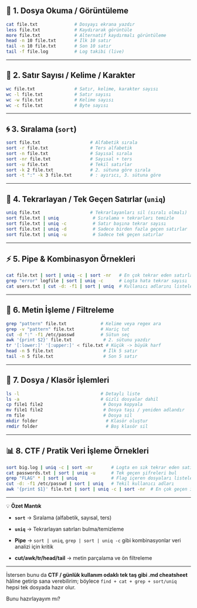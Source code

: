 ## 📂 1. Dosya Okuma / Görüntüleme

```bash
cat file.txt              # Dosyayı ekrana yazdır
less file.txt             # Kaydırarak görüntüle
more file.txt             # Alternatif kaydırmalı görüntüleme
head -n 10 file.txt       # İlk 10 satır
tail -n 10 file.txt       # Son 10 satır
tail -f file.log          # Log takibi (live)
```

---

## 🔢 2. Satır Sayısı / Kelime / Karakter

```bash
wc file.txt               # Satır, kelime, karakter sayısı
wc -l file.txt            # Satır sayısı
wc -w file.txt            # Kelime sayısı
wc -c file.txt            # Byte sayısı
```

---

## 🌀 3. Sıralama (`sort`)

```bash
sort file.txt                   # Alfabetik sırala
sort -r file.txt                # Ters alfabetik
sort -n file.txt                # Sayısal sırala
sort -nr file.txt               # Sayısal + ters
sort -u file.txt                # Tekil satırlar
sort -k 2 file.txt              # 2. sütuna göre sırala
sort -t ":" -k 3 file.txt       # : ayırıcı, 3. sütuna göre
```

---

## 🔹 4. Tekrarlayan / Tek Geçen Satırlar (`uniq`)

```bash
uniq file.txt                   # Tekrarlayanları sil (sıralı olmalı)
sort file.txt | uniq             # Sıralama + tekrarları temizle
sort file.txt | uniq -c          # Satır başına tekrar sayısı
sort file.txt | uniq -d          # Sadece birden fazla geçen satırlar
sort file.txt | uniq -u          # Sadece tek geçen satırlar
```

---

## ⚡ 5. Pipe & Kombinasyon Örnekleri

```bash
cat file.txt | sort | uniq -c | sort -nr   # En çok tekrar eden satırları sırala
grep "error" logfile | sort | uniq -c      # Logta hata tekrar sayısı
cat users.txt | cut -d: -f1 | sort | uniq  # Kullanıcı adlarını listele
```

---

## 🔑 6. Metin İşleme / Filtreleme

```bash
grep "pattern" file.txt             # Kelime veya regex ara
grep -v "pattern" file.txt          # Hariç tut
cut -d ":" -f1 /etc/passwd          # Sütun seç
awk '{print $2}' file.txt            # 2. sütunu yazdır
tr '[:lower:]' '[:upper:]' < file.txt # Küçük -> büyük harf
head -n 5 file.txt                   # İlk 5 satır
tail -n 5 file.txt                   # Son 5 satır
```

---

## 🐚 7. Dosya / Klasör İşlemleri

```bash
ls -l                               # Detaylı liste
ls -a                               # Gizli dosyalar dahil
cp file1 file2                       # Dosya kopyala
mv file1 file2                       # Dosya taşı / yeniden adlandır
rm file                              # Dosya sil
mkdir folder                          # Klasör oluştur
rmdir folder                          # Boş klasör sil
```

---

## 📊 8. CTF / Pratik Veri İşleme Örnekleri

```bash
sort big.log | uniq -c | sort -nr       # Logta en sık tekrar eden satırlar
cat passwords.txt | sort | uniq -u      # Tek geçen şifreleri bul
grep "FLAG" * | sort | uniq             # Flag içeren dosyaları listele
cut -d: -f1 /etc/passwd | sort | uniq   # Tekil kullanıcı adları
awk '{print $1}' file.txt | sort | uniq -c | sort -nr  # En çok geçen ilk sütun
```

---

💡 **Özet Mantık**

- **`sort`** → Sıralama (alfabetik, sayısal, ters)
    
- **`uniq`** → Tekrarlayan satırları bulma/temizleme
    
- **Pipe** → `sort | uniq`, `grep | sort | uniq -c` gibi kombinasyonlar veri analizi için kritik
    
- **cut/awk/tr/head/tail** → metin parçalama ve ön filtreleme
    

---

İstersen bunu da **CTF / günlük kullanım odaklı tek taş gibi .md cheatsheet** hâline getirip sana verebilirim; böylece `find + cat + grep + sort/uniq` hepsi tek dosyada hazır olur.

Bunu hazırlayayım mı?